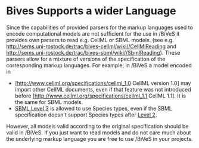 Bives Supports a wider Language 
================================
Since the capabilities of provided parsers for the markup languages used to encode computational models are not sufficient for the use in /BiVeS it provides own parsers to read e.g. CellML or SBML models. (see e.g. http://sems.uni-rostock.de/trac/bives-cellml/wiki//CellMlReading and http://sems.uni-rostock.de/trac/bives-sbml/wiki//SbmlReading). These parsers allow for a mixture of versions of the specification of the corresponding markup languages. For example, in /BiVeS a model encoded in 
* [http://www.cellml.org/specifications/cellml_1.0 CellML version 1.0] may import other CellML documents, even if that feature was not introduced before [http://www.cellml.org/specifications/cellml_1.1 CellML 1.1]. It is the same for SBML models.
* [SBML Level 3](http://sbml.org///Documents/Specifications#SB/M/L_Level_3) is allowed to use Species types, even if the SBML specification doesn't support Species types after [Level 2](http://sbml.org///Documents/Specifications#SB/M/L_Level_2).

However, all models valid according to the original specification should be valid in /BiVeS.
If you just want to read models and do not care much about the underlying markup language you are free to use /BiVeS in your projects.